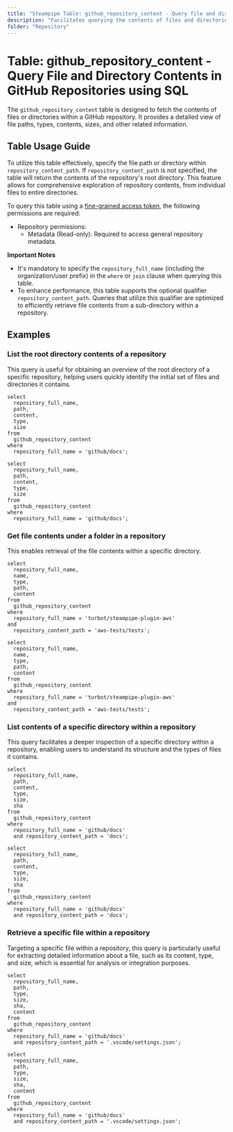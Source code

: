 ```yaml
---
title: "Steampipe Table: github_repository_content - Query file and directory contents in GitHub repositories using SQL"
description: "Facilitates querying the contents of files and directories within GitHub repositories, offering insights into file paths, types, sizes, and more."
folder: "Repository"
---
```


# Table: github_repository_content - Query File and Directory Contents in GitHub Repositories using SQL

The `github_repository_content` table is designed to fetch the contents of files or directories within a GitHub repository. It provides a detailed view of file paths, types, contents, sizes, and other related information.

## Table Usage Guide

To utilize this table effectively, specify the file path or directory within `repository_content_path`. If `repository_content_path` is not specified, the table will return the contents of the repository's root directory. This feature allows for comprehensive exploration of repository contents, from individual files to entire directories.

To query this table using a [fine-grained access token](https://docs.github.com/en/authentication/keeping-your-account-and-data-secure/managing-your-personal-access-tokens#creating-a-fine-grained-personal-access-token), the following permissions are required:
  - Repository permissions:
    - Metadata (Read-only): Required to access general repository metadata.

**Important Notes**
- It's mandatory to specify the `repository_full_name` (including the organization/user prefix) in the `where` or `join` clause when querying this table.
- To enhance performance, this table supports the optional qualifier `repository_content_path`. Queries that utilize this qualifier are optimized to efficiently retrieve file contents from a sub-directory within a repository.

## Examples

### List the root directory contents of a repository
This query is useful for obtaining an overview of the root directory of a specific repository, helping users quickly identify the initial set of files and directories it contains.

```sql+postgres
select
  repository_full_name,
  path,
  content,
  type,
  size
from
  github_repository_content
where
  repository_full_name = 'github/docs';
```

```sql+sqlite
select
  repository_full_name,
  path,
  content,
  type,
  size
from
  github_repository_content
where
  repository_full_name = 'github/docs';
```

### Get file contents under a folder in a repository
This enables retrieval of the file contents within a specific directory.

```sql+postgresql
select
  repository_full_name,
  name,
  type,
  path,
  content
from
  github_repository_content
where
  repository_full_name = 'turbot/steampipe-plugin-aws'
and
  repository_content_path = 'aws-tests/tests';
```

```sql+sqlite
select
  repository_full_name,
  name,
  type,
  path,
  content
from
  github_repository_content
where
  repository_full_name = 'turbot/steampipe-plugin-aws'
and
  repository_content_path = 'aws-tests/tests';
```

### List contents of a specific directory within a repository
This query facilitates a deeper inspection of a specific directory within a repository, enabling users to understand its structure and the types of files it contains.

```sql+postgres
select
  repository_full_name,
  path,
  content,
  type,
  size,
  sha
from
  github_repository_content
where
  repository_full_name = 'github/docs'
  and repository_content_path = 'docs';
```

```sql+sqlite
select
  repository_full_name,
  path,
  content,
  type,
  size,
  sha
from
  github_repository_content
where
  repository_full_name = 'github/docs'
  and repository_content_path = 'docs';
```

### Retrieve a specific file within a repository
Targeting a specific file within a repository, this query is particularly useful for extracting detailed information about a file, such as its content, type, and size, which is essential for analysis or integration purposes.

```sql+postgres
select
  repository_full_name,
  path,
  type,
  size,
  sha,
  content
from
  github_repository_content
where
  repository_full_name = 'github/docs'
  and repository_content_path = '.vscode/settings.json';
```

```sql+sqlite
select
  repository_full_name,
  path,
  type,
  size,
  sha,
  content
from
  github_repository_content
where
  repository_full_name = 'github/docs'
  and repository_content_path = '.vscode/settings.json';
```
